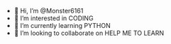 - 👋 Hi, I’m @Monster6161
- 👀 I’m interested in CODING
- 🌱 I’m currently learning PYTHON
- 💞️ I’m looking to collaborate on HELP ME TO LEARN

<!---
Monstervishal6161/Monstervishal6161 is a ✨ special ✨ repository because its `README.md` (this file) appears on your GitHub profile.
You can click the Preview link to take a look at your changes.
--->
